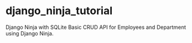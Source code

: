 # django_ninja_tutorial
Django Ninja with SQLite
Basic CRUD API for Employees and Department using Django Ninja.
